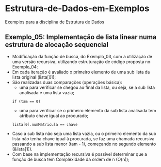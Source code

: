 # Estrutura-de-Dados-em-Exemplos
Exemplos para a disciplina de Estrutura de Dados

## Exemplo_05: Implementação de lista linear numa estrutura de alocação sequencial
* Modificação da função de busca, do Exemplo_03, com a utilização de uma versão recursiva, utilizando estruturação de código proposta no Exemplo_04;
* Em cada iteração é avaliado o primeiro elemento de uma sub lista da lista original (lista[0]); 
* São realizadas duas comparações (operações básica):
    * uma para verificar se chegou ao final da lista, ou seja, se a sub lista analisada é uma lista vazia;
    ```
    if (tam == 0)
    ``` 
    * uma para verificar se o primeiro elemento da sub lista analisada tem atributo chave igual ao procurado;
    ```
    lista[0].numMatricula == chave
    ``` 
* Caso a sub lista não seja uma lista vazia, ou o primeiro elemento da sub lista não tenha chave igual à procurada, se faz uma chamada recursiva passando a sub lista menor (tam - 1), começando no segundo elemento (&lista[1]).    
* Com base na implementação recursiva é possível determinar que a função de busca tem Complexidade da ordem de n (O(n));